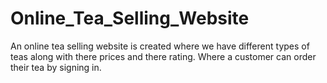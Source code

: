 # Online_Tea_Selling_Website
An online tea selling website is created where we have different types of teas along with there prices and there rating. Where a customer can order their tea by signing in.
